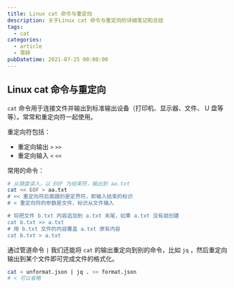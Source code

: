 ```yaml
---
title: Linux cat 命令与重定向
description: 关于Linux cat 命令与重定向的详细笔记和总结
tags:
  - cat
categories:
  - article
  - 零碎
pubDatetime: 2021-07-25 00:00:00
---
```


## Linux cat 命令与重定向

`cat` 命令用于连接文件并输出到标准输出设备（打印机、显示器、文件、 U 盘等等）。常常和重定向符一起使用。

重定向符包括：

- 重定向输出 `>` `>>`
- 重定向输入 `<` `<<`

常用的命令：

```bash
# 从键盘读入，以 EOF 为结束符，输出到 aa.txt
cat << EOF > aa.txt
# << 重定向符后面跟的是定界符，即输入结束的标识
# < 重定向符的参数是文件，标识从文件输入

# 将把文件 b.txt 内容追加到 a.txt 末尾，如果 a.txt 没有就创建
cat b.txt >> a.txt
# 用 b.txt 文件的内容覆盖 a.txt 原有内容
cat b.txt > a.txt
```

通过管道命令 `|` 我们还能将 `cat` 的输出重定向到别的命令，比如 `jq` ，然后重定向输出到某个文件即可完成文件的格式化。

```bash
cat < unformat.json | jq . >> format.json
# < 可以省略
```
